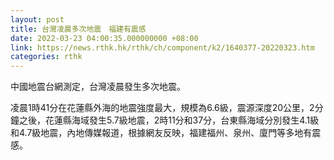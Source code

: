 ```yaml
---
layout: post
title: 台灣凌晨多次地震　福建有震感
date: 2022-03-23 04:00:35.000000000 +08:00
link: https://news.rthk.hk/rthk/ch/component/k2/1640377-20220323.htm
categories: rthk
---
```


中國地震台網測定，台灣凌晨發生多次地震。

凌晨1時41分在花蓮縣外海的地震強度最大，規模為6.6級，震源深度20公里，2分鐘之後，花蓮縣海域發生5.7級地震，2時11分和37分，台東縣海域分別發生4.1級和4.7級地震，內地傳媒報道，根據網友反映，福建福州、泉州、廈門等多地有震感。

